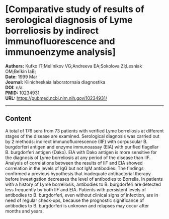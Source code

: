 # [Comparative study of results of serological diagnosis of Lyme borreliosis by indirect immunofluorescence and immunoenzyme analysis]

**Authors:** Kufko IT;Mel'nikov VG;Andreeva EA;Sokolova ZI;Lesniak OM;Beĭkin IaB;  
**Date:** 1999 Mar  
**Journal:** Klinicheskaia laboratornaia diagnostika  
**DOI:** n/a  
**PMID:** 10234931  
**URL:** https://pubmed.ncbi.nlm.nih.gov/10234931/

---

## Content

A total of 176 sera from 73 patients with verified Lyme borreliosis at different stages of the disease are examined. Serological diagnosis was carried out by 2 methods: indirect immunofluorescence (IIF) with corpuscular B. burgdorferi antigen and enzyme immunoassay (EIA) with purified flagellar B. burgdorferi antigen (Dako). EIA with Dako antigen is more sensitive for the diagnosis of Lyme borreliosis at any period of the disease than IIF. Analysis of correlations between the results of IIF and EIA showed correlation in the levels of IgG but not IgM antibodies. The findings confirmed a previous hypothesis that inadequate antibacterial therapy before investigation decreases the level of antibodies to Borrelia. In patients with a history of Lyme borreliosis, antibodies to B. burgdorferi are detected less frequently by both IIF and EIA. Patients with persistent levels of antibodies to B. burgdorferi, even without clinical signs of infection, are in need of regular check-ups, because the prognostic significance of antibodies to B. burgdorferi is unknown and relapses may occur after months and years.

